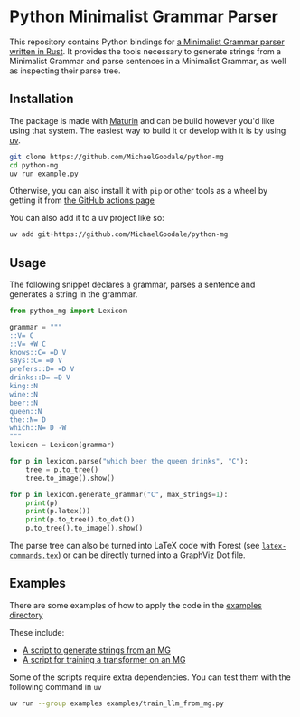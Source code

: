 # Python Minimalist Grammar Parser

This repository contains Python bindings for [a Minimalist Grammar parser written in Rust](https://github.com/MichaelGoodale/minimalist-grammar-parser).
It provides the tools necessary to generate strings from a Minimalist Grammar and parse sentences in a Minimalist Grammar, as well as inspecting their parse tree.

## Installation

The package is made with [Maturin](https://github.com/PyO3/maturin) and can be build however you'd like using that system.
The easiest way to build it or develop with it is by using [uv](https://github.com/astral-sh/uv).

```bash
git clone https://github.com/MichaelGoodale/python-mg
cd python-mg
uv run example.py
```

Otherwise, you can also install it with `pip` or other tools as a wheel by getting it from [the GitHub actions page](https://github.com/MichaelGoodale/python-mg/actions)

You can also add it to a uv project like so:

```bash
uv add git+https://github.com/MichaelGoodale/python-mg
```

## Usage

The following snippet declares a grammar, parses a sentence and generates a string in the grammar.

```python
from python_mg import Lexicon

grammar = """
::V= C
::V= +W C
knows::C= =D V
says::C= =D V
prefers::D= =D V
drinks::D= =D V
king::N
wine::N
beer::N
queen::N
the::N= D
which::N= D -W
"""
lexicon = Lexicon(grammar)

for p in lexicon.parse("which beer the queen drinks", "C"):
    tree = p.to_tree()
    tree.to_image().show()

for p in lexicon.generate_grammar("C", max_strings=1):
    print(p)
    print(p.latex())
    print(p.to_tree().to_dot())
    p.to_tree().to_image().show()
```

The parse tree can also be turned into LaTeX code with Forest (see [`latex-commands.tex`](https://github.com/MichaelGoodale/python-mg/blob/master/latex-commands.tex)) or can be directly turned into a GraphViz Dot file.

## Examples

There are some examples of how to apply the code in the [examples directory](./examples/)

These include:

- [A script to generate strings from an MG](examples/generate_strings.py)
- [A script for training a transformer on an MG](examples/train_llm_from_mg.py)

Some of the scripts require extra dependencies.
You can test them with the following command in `uv`

```bash
uv run --group examples examples/train_llm_from_mg.py
```
